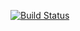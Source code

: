 [![Build Status](https://travis-ci.com/EphraimDev/mars-photo-search.svg?branch=master)](https://travis-ci.com/EphraimDev/mars-photo-search)